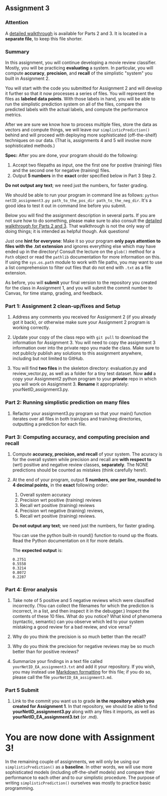 ## Assignment 3

### Attention

A [detailed walkthrough](https://github.com/maetshju/Ling471/blob/main/assignments/Assignment3-hints.md) is available for Parts 2 and 3. It is located in a **separate file**, to keep this file shorter.

### Summary

In this assignment, you will continue developing a movie review classifier. Mostly, you will be practicing **evaluating** a system. In particular, you will compute **accuracy**, **precision**, and **recall** of the simplistic "system" you built in Assignment 2.

You will start with the code you submitted for Assignment 2 and will develop it further so that it now processes a series of files. You will represent the files as **labeled data points**. With those labels in hand, you will be able to run the simplistic prediction system on all of the files, compare the predicted labels with the actual labels, and compute the performance metrics.

After we are sure we know how to process multiple files, store the data as vectors and compute things, we will leave our `simplisticPrediction()` behind and will proceed with deploying more sophisticated (off-the-shelf) techniques on our data. (That is, assignments 4 and 5 will involve more sophisticated methods.)

**Spec:** After you are done, your program should do the following:

1. Accept two filepaths as input, one the first one for postive (training) files and the second one for negative (training) files.
2. Output **5 numbers** in the **exact** order specified below in Part 3 Step 2.

**Do not output any text**; we need just the numbers, for faster grading. 

We should be able to run your program in command line as follows: `python netID_assignment3.py path_to_the_pos_dir path_to_the_neg_dir`. It's a good idea to test it out in command line before you submit.

Below you will find the assignment description in several parts. If you are not sure how to do something, please make sure to also consult the [detailed walkthrough for Parts 2 and 3](Assignment3-hints.md). That walkthrough is not the only way of doing things; it is intended as helpful though. Ask questions!

Just one **hint for everyone**: Make it so your program **only pays attention to files with the .txt extension** and ignores everything else which may have ended up in the directory! Consult the lecture on the `glob()` method for a `Path` object or read the `pathlib` documentation for more information on this. If using the `sys.os.path` module to work with file paths, you may want to use a list comprehension to filter out files that do not end with `.txt` as a file extension.

As before, you will **submit** your final version to the repository you created for the class in Assignment 1, and you will submit the commit number to Canvas, for time stamp, grading, and feedback.

### Part 1: Assignment 2 clean-up/fixes and Setup

1. Address any comments you received for Assignment 2 (if you already got it back), or otherwise make sure your Assignment 2 program is working correctly.

2. Update your copy of the class repo with `git pull` to download the information for Assignment 3. You will need to copy the assignment 3 information over into the private repo you made the class. Make sure to not publicly publish any solutions to this assignment anywhere, including but not limited to GitHub.

3. You will find **two files** in the skeleton directory: evaluation.py and review_vector.py, as well as a folder for a tiny test dataset. Now **add** a copy your Assignment2 python program  to your **private** repo in which you will work on Assignment 3. **Rename** it appropriately: yourNetID_assignment3.py.

### Part 2: Running simplistic prediction on many files

1. Refactor your assignment3.py program so that your main() function iterates over all files in both train/pos and train/neg directories, outputting a prediction for each file.

### Part 3: Computing accuracy, and computing precision and recall

1. Compute **accuracy, precision, and recall** of your system. The acuracy is for the overall system while precision and recall are **with respect to** (wrt) positive and negative review classes, **separately**. The NONE predictions should be counted as mistakes (think carefully here!).

2. At the end of your program, output **5 numbers, one per line, rounded to 4 decimal points,** in the **exact** following order: 
    1. Overall system accuracy
    2. Precision wrt positive (training) reviews
    3. Recall wrt positive (training) reviews
    4. Precision wrt negative (training) reviews,
    5. Recall wrt positive (training) reviews. 
    
    **Do not output any text**; we need just the numbers, for faster grading.
    
    You can use the python built-in round() function to round up the floats. Read the Python documentation on it for more details.
    
    The **expected output** is:

    ```
    0.2751
    0.5558
    0.3214
    0.8072
    0.2287
    ```


### Part 4: Error analysis

1. Take note of 5 positive and 5 negative reviews which were classified incorrectly. (You can collect the filenames for which the prediction is incorrect, in a list, and then inspect it in the debugger.) Inspect the contents of these 10 files. What do you notice? What kind of phenomena (syntactic, semantic) can you observe which led to your system mistaking a good review for a bad review, and vice versa? 

2. Why do you think the precision is so much better than the recall?

3. Why do you think the precision for negative reviews may be so much better than for positive reviews?

4. Summarize your findings in a text file called `yourNetID_EA_assignment3.txt` and add it your repository. If you wish, you may instead use [Markdown formatting](https://github.com/adam-p/markdown-here/wiki/Markdown-Cheatsheet) for this file; if you do so, please call the file `yourNetID_EA_assignment3.md`.

### Part 5 Submit

1. Link to the commit you want us to grade **in the repository which you created for Assignment 1**. In that repository, we should be able to find **yourNetID_assignment3.py** along with any files it imports, as well as **yourNetID_EA_assignment3.txt** (or .md).


# You are now done with Assignment 3!

In the remaining couple of assignments, we will only be using our `simplisticPrediction()` as a **baseline**. In other words, we will use more sophisticated models (including off-the-shelf models) and compare their performance to each other and to our simplistic procedure. The purpose of writing `simplisticPrediction()` ourselves was mostly to practice basic programming.

